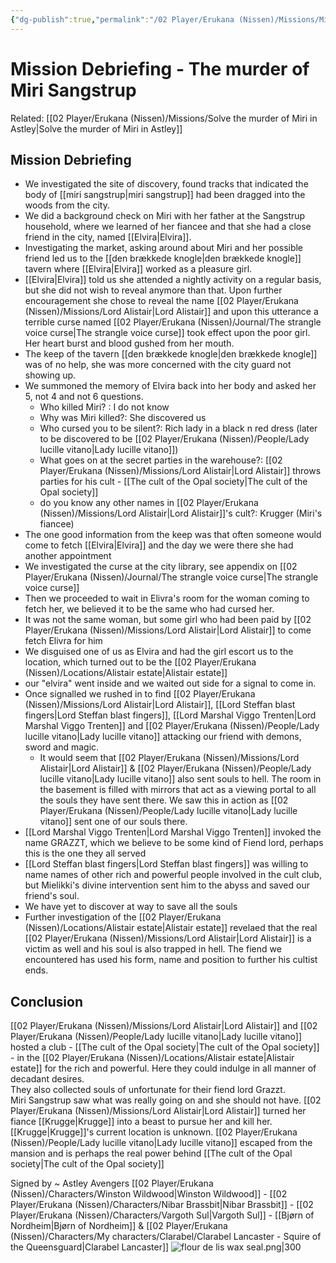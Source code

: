 ```yaml
---
{"dg-publish":true,"permalink":"/02 Player/Erukana (Nissen)/Missions/Mission Debriefing - The murder of Miri Sangstrup/"}
---
```


# Mission Debriefing - The murder of Miri Sangstrup

Related: [[02 Player/Erukana (Nissen)/Missions/Solve the murder of Miri in Astley\|Solve the murder of Miri in Astley]]

## Mission Debriefing 
- We investigated the site of discovery, found tracks that indicated the body of [[miri sangstrup\|miri sangstrup]] had been dragged into the woods from the city. 
- We did a background check on Miri with her father at the Sangstrup household, where we learned of her fiancee and that she had a close friend in the city, named [[Elvira\|Elvira]]. 
- Investigating the market, asking around about Miri and her possible friend led us to the [[den brækkede knogle\|den brækkede knogle]] tavern where [[Elvira\|Elvira]] worked as a pleasure girl. 
- [[Elvira\|Elvira]] told us she attended a nightly activity on a regular basis, but she did not wish to reveal anymore than that. Upon further encouragement she chose to reveal the name [[02 Player/Erukana (Nissen)/Missions/Lord Alistair\|Lord Alistair]] and upon this utterance a terrible curse named [[02 Player/Erukana (Nissen)/Journal/The strangle voice curse\|The strangle voice curse]] took effect upon the poor girl. Her heart burst and blood gushed from her mouth. 
- The keep of the tavern [[den brækkede knogle\|den brækkede knogle]] was of no help, she was more concerned with the city guard not showing up. 
- We summoned the memory of Elvira back into her body and asked her 5, not 4 and not 6 questions. 
	- Who killed Miri? :  I do not know 
	- Why was Miri killed?:  She discovered us 
	- Who cursed you to be silent?: Rich lady in a black n red dress  (later to be discovered to be [[02 Player/Erukana (Nissen)/People/Lady lucille vitano\|Lady lucille vitano]])
	- What goes on at the secret parties in the warehouse?: [[02 Player/Erukana (Nissen)/Missions/Lord Alistair\|Lord Alistair]] throws parties for his cult - [[The cult of the Opal society\|The cult of the Opal society]] 
	- do you know any other names in [[02 Player/Erukana (Nissen)/Missions/Lord Alistair\|Lord Alistair]]'s cult?:  Krugger   (Miri's fiancee)
- The one good information from the keep was that often someone would come to fetch [[Elvira\|Elvira]] and the day we were there she had another appointment 
- We investigated the curse at the city library, see appendix on [[02 Player/Erukana (Nissen)/Journal/The strangle voice curse\|The strangle voice curse]] 
- Then we proceeded to wait in Elivra's room for the woman coming to fetch her, we believed it to be the same who had cursed her.
- It was not the same woman, but some girl who had been paid by [[02 Player/Erukana (Nissen)/Missions/Lord Alistair\|Lord Alistair]] to come fetch Elivra for him 
- We disguised one of us as Elvira and had the girl escort us to the location, which turned out to be the [[02 Player/Erukana (Nissen)/Locations/Alistair estate\|Alistair estate]] 
- our "elvira" went inside and we waited out side for a signal to come in. 
- Once signalled we rushed in to find [[02 Player/Erukana (Nissen)/Missions/Lord Alistair\|Lord Alistair]], [[Lord Steffan blast fingers\|Lord Steffan blast fingers]], [[Lord Marshal Viggo Trenten\|Lord Marshal Viggo Trenten]] and [[02 Player/Erukana (Nissen)/People/Lady lucille vitano\|Lady lucille vitano]] attacking our friend with demons, sword and magic. 
	- It would seem that [[02 Player/Erukana (Nissen)/Missions/Lord Alistair\|Lord Alistair]] & [[02 Player/Erukana (Nissen)/People/Lady lucille vitano\|Lady lucille vitano]] also sent souls to hell. The room in the basement is filled with mirrors that act as a viewing portal to all the souls they have sent there. We saw this in action as [[02 Player/Erukana (Nissen)/People/Lady lucille vitano\|Lady lucille vitano]] sent one of our souls there. 
- [[Lord Marshal Viggo Trenten\|Lord Marshal Viggo Trenten]] invoked the name GRAZZT, which we believe to be some kind of Fiend lord, perhaps this is the one they all served 
- [[Lord Steffan blast fingers\|Lord Steffan blast fingers]] was willing to name names of other rich and powerful people involved in the cult club, but Mielikki's divine intervention sent him to the abyss and saved our friend's soul. 
- We have yet to discover at way to save all the souls 
- Further investigation of the [[02 Player/Erukana (Nissen)/Locations/Alistair estate\|Alistair estate]] revelaed that the real [[02 Player/Erukana (Nissen)/Missions/Lord Alistair\|Lord Alistair]] is a victim as well and his soul is also trapped in hell.  The fiend we encountered has used his form, name and position to further his cultist ends. 


## Conclusion 
[[02 Player/Erukana (Nissen)/Missions/Lord Alistair\|Lord Alistair]] and [[02 Player/Erukana (Nissen)/People/Lady lucille vitano\|Lady lucille vitano]] hosted a club - [[The cult of the Opal society\|The cult of the Opal society]] - in the [[02 Player/Erukana (Nissen)/Locations/Alistair estate\|Alistair estate]] for the rich and powerful. Here they could indulge in all manner of decadant desires.  
They also collected souls of unfortunate for their fiend lord Grazzt.  
Miri Sangstrup saw what was really going on and she should not have. 
[[02 Player/Erukana (Nissen)/Missions/Lord Alistair\|Lord Alistair]] turned her fiance [[Krugge\|Krugge]] into a beast to pursue her and kill her. 
[[Krugge\|Krugge]]'s current location is unknown. 
[[02 Player/Erukana (Nissen)/People/Lady lucille vitano\|Lady lucille vitano]] escaped from the mansion and is perhaps the real power behind [[The cult of the Opal society\|The cult of the Opal society]] 

Signed by ~ Astley Avengers
[[02 Player/Erukana (Nissen)/Characters/Winston Wildwood\|Winston Wildwood]] - [[02 Player/Erukana (Nissen)/Characters/Nibar Brassbit\|Nibar Brassbit]] - [[02 Player/Erukana (Nissen)/Characters/Vargoth Sul\|Vargoth Sul]] - [[Bjørn of Nordheim\|Bjørn of Nordheim]]  &  [[02 Player/Erukana (Nissen)/Characters/My characters/Clarabel/Clarabel Lancaster - Squire of the Queensguard\|Clarabel Lancaster]]
![flour de lis wax seal.png|300](/img/user/10%20Attachments/flour%20de%20lis%20wax%20seal.png)
